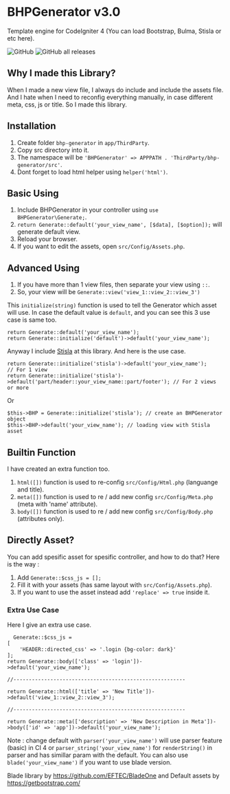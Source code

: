 # BHPGenerator v3.0
Template engine for CodeIgniter 4 (You can load Bootstrap, Bulma, Stisla or etc here).

![GitHub](https://img.shields.io/github/license/mjamilasfihani/BHPGenerator) ![GitHub all releases](https://img.shields.io/github/downloads/mjamilasfihani/BHPGenerator/total)

## Why I made this Library?
When I made a new view file, I always do include and include the assets file. And I hate when I need to reconfig everything manually, in case different meta, css, js or title. So I made this library.

## Installation
  1. Create folder `bhp-generator` in `app/ThirdParty`.
  2. Copy src directory into it.
  3. The namespace will be `'BHPGenerator' => APPPATH . 'ThirdParty/bhp-generator/src'`.
  4. Dont forget to load html helper using `helper('html')`.

## Basic Using
  1. Include BHPGenerator in your controller using `use BHPGenerator\Generate;`.
  2. `return Generate::default('your_view_name', [$data], [$option]);` will generate default view.
  3. Reload your browser.
  4. If you want to edit the assets, open `src/Config/Assets.php`.

## Advanced Using
  1. If you have more than 1 view files, then separate your view using `::`.
  2. So, your view will be `Generate::view('view_1::view_2::view_3')`

This `initialize(string)` function is used to tell the Generator which asset will use. In case the default value is `default`, and you can see this 3 use case is same too.

    return Generate::default('your_view_name');
    return Generate::initialize('default')->default('your_view_name');

Anyway I include <a href="https://getstisla.com" target="_blank">Stisla</a> at this library. And here is the use case.

    return Generate::initialize('stisla')->default('your_view_name');                           // For 1 view
    return Generate::initialize('stisla')->default('part/header::your_view_name::part/footer'); // For 2 views or more

Or

    $this->BHP = Generate::initialize('stisla'); // create an BHPGenerator object
    $this->BHP->default('your_view_name'); // loading view with Stisla asset

## Builtin Function
I have created an extra function too.
  1. `html([])` function is used to re-config `src/Config/Html.php` (languange and title).
  2. `meta([])` function is used to re / add new config `src/Config/Meta.php` (meta with 'name' attribute).
  3. `body([])` function is used to re / add new config `src/Config/Body.php` (attributes only).

## Directly Asset?
You can add spesific asset for spesific controller, and how to do that?
Here is the way :
  1. Add `Generate::$css_js = [];`
  2. Fill it with your assets (has same layout with `src/Config/Assets.php`).
  3. If you want to use the asset instead add `'replace' => true` inside it.

### Extra Use Case
Here I give an extra use case.

	  Generate::$css_js =
    [
        'HEADER::directed_css' => '.login {bg-color: dark}'
    ];
    return Generate::body(['class' => 'login'])->default('your_view_name');

    //--------------------------------------------------------

    return Generate::html(['title' => 'New Title'])->default('view_1::view_2::view_3');

    //--------------------------------------------------------

    return Generate::meta(['description' => 'New Description in Meta'])->body(['id' => 'app'])->default('your_view_name');

Note : change default with `parser('your_view_name')` will use parser feature (basic) in CI 4 or `parser_string('your_view_name')` for `renderString()` in parser and has simillar param with the default. You can also use `blade('your_view_name')` if you want to use blade version.

Blade library by https://github.com/EFTEC/BladeOne and Default assets by https://getbootstrap.com/